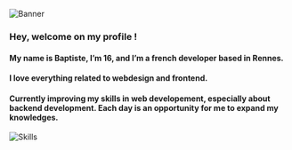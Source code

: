 ![Banner](https://i.ibb.co/LhsG1mX/banniere.jpg)
### Hey, welcome on my profile !
#### My name is Baptiste, I’m 16, and I’m a french developer based in Rennes.
#### I love everything related to webdesign and frontend. 

#### Currently improving my skills in web developement, especially about backend development. Each day is an opportunity for me to expand my knowledges.
![Skills](https://i.ibb.co/tJZBVcN/skills.jpg)
